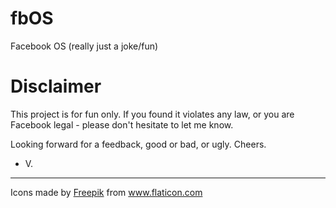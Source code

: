 # fbOS

Facebook OS (really just a joke/fun)

# Disclaimer

This project is for fun only. If you found it violates any law,
or you are Facebook legal - please don't hesitate to let me know.

Looking forward for a feedback, good or bad, or ugly. Cheers.

- V.

--------------------

Icons made by <a href="https://www.flaticon.com/authors/freepik" title="Freepik">Freepik</a> from <a href="https://www.flaticon.com/" title="Flaticon">www.flaticon.com</a>
